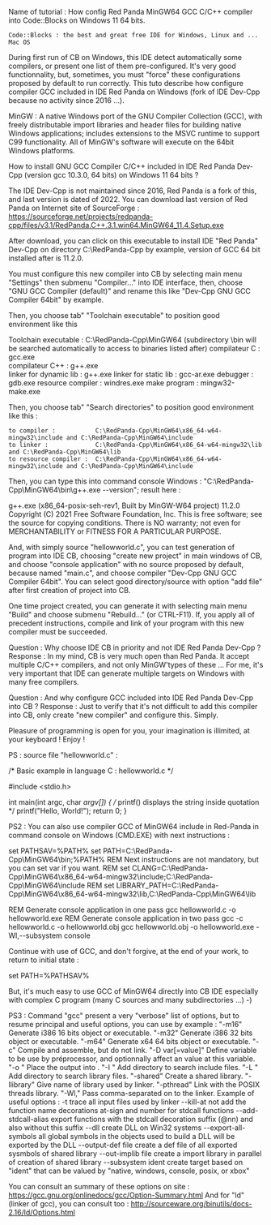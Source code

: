 	 
Name of tutorial : How config Red Panda MinGW64 GCC C/C++ compiler into Code::Blocks on Windows 11 64 bits.

	Code::Blocks : the best and great free IDE for Windows, Linux and ... Mac OS

During first run of CB on Windows, this IDE detect automatically some compilers, or present one list of them pre-configured.
It's very good functionnality, but, sometimes, you must "force" these configurations proposed by default to run correctly.
This tuto describe how configure compiler GCC included in IDE Red Panda on Windows (fork of IDE Dev-Cpp because no activity 
since 2016 ...).

MinGW : A native Windows port of the GNU Compiler Collection (GCC), with freely distributable import libraries and header files 
for building native Windows applications; includes extensions to the MSVC runtime to support C99 functionality. 
All of MinGW's software will execute on the 64bit Windows platforms.
	 
How to install GNU GCC Compiler C/C++ included in IDE Red Panda Dev-Cpp (version gcc 10.3.0, 64 bits) on Windows 11 64 bits ? 

The IDE Dev-Cpp is not maintained since 2016, Red Panda is a fork of this, and last version is dated of 2022.
You can download last version of Red Panda on Internet site of SourceForge :
	https://sourceforge.net/projects/redpanda-cpp/files/v3.1/RedPanda.C++.3.1.win64.MinGW64_11.4.Setup.exe
	
After download, you can click on this executable to install IDE "Red Panda" Dev-Cpp on directory C:\RedPanda-Cpp by example,
version of GCC 64 bit installed after is 11.2.0.

You must configure this new compiler into CB by selecting main menu "Settings" then submenu "Compiler..." into IDE interface,
then, choose "GNU GCC Compiler (default)" and rename this like "Dev-Cpp GNU GCC Compiler 64bit" by example.

Then, you choose tab" "Toolchain executable" to position good environment like this 
			
Toolchain executable : 
	C:\RedPanda-Cpp\MinGW64 (subdirectory \bin will be searched automatically to access to binaries listed after)
	compilateur C : 			gcc.exe  
	compilateur C++ : 			g++.exe  
	linker for dynamic lib : 	g++.exe 
	linker for static lib : 	gcc-ar.exe
	debugger :					gdb.exe
	resource compiler :			windres.exe
	make program : 				mingw32-make.exe

Then, you choose tab" "Search directories" to position good environment like this :

	to compiler : 			C:\RedPanda-Cpp\MinGW64\x86_64-w64-mingw32\include and C:\RedPanda-Cpp\MinGW64\include
	to linker : 			C:\RedPanda-Cpp\MinGW64\x86_64-w64-mingw32\lib	   and C:\RedPanda-Cpp\MinGW64\lib
	to resource compiler : 	C:\RedPanda-Cpp\MinGW64\x86_64-w64-mingw32\include and C:\RedPanda-Cpp\MinGW64\include
	
Then, you can type this into command console Windows : "C:\RedPanda-Cpp\MinGW64\bin\g++.exe --version"; result here :

g++.exe (x86_64-posix-seh-rev1, Built by MinGW-W64 project) 11.2.0
Copyright (C) 2021 Free Software Foundation, Inc.
This is free software; see the source for copying conditions.  There is NO
warranty; not even for MERCHANTABILITY or FITNESS FOR A PARTICULAR PURPOSE.

And, with simply source "hellowworld.c", you can test generation of program into IDE CB, choosing "create new project" in main 
windows of CB, and choose "console application" with no source proposed by default, because named "main.c", and choose compiler 
"Dev-Cpp GNU GCC Compiler 64bit".
You can select good directory/source with option "add file" after first creation of project into CB. 

One time project created, you can generate it with selecting main menu "Build" and choose submenu "Rebuild..." (or CTRL-F11).
If, you apply all of precedent instructions, compile and link of your program with this new compiler must be succeeded.

Question : Why choose IDE CB in priority and not IDE Red Panda Dev-Cpp ? 
Response : In my mind, CB is very much open than Red Panda. It accept multiple C/C++ compilers, and not only MinGW'types of 
          these ... For me, it's very important that IDE can generate multiple targets on Windows with many free compilers. 

Question : And why configure GCC included into IDE Red Panda Dev-Cpp into CB ? 
Response : Just to verify that it's not difficult to add this compiler into CB, only create "new compiler" and configure this. 
		  Simply.
		  
Pleasure of programming is open for you, your imagination is illimited, at your keyboard ! Enjoy !

PS : source file "hellowworld.c" :

/*     Basic example in language C : hellowworld.c      */

#include <stdio.h>

int main(int argc, char *argv[]) {
/* printf() displays the string inside quotation  */
   printf("Hello, World!");
   return 0;
}

PS2 : You can also use compiler GCC of MinGW64 include in Red-Panda in command console on Windows (CMD.EXE) with next instructions :

set PATHSAV=%PATH%
set PATH=C:\RedPanda-Cpp\MinGW64\bin;%PATH%
REM 	Next instructions are not mandatory, but you can set var if you want.
REM  set CLANG=C:\RedPanda-Cpp\MinGW64\x86_64-w64-mingw32\include;C:\RedPanda-Cpp\MinGW64\include
REM  set LIBRARY_PATH=C:\RedPanda-Cpp\MinGW64\x86_64-w64-mingw32\lib,C:\RedPanda-Cpp\MinGW64\lib

REM     Generate console application in one pass
gcc hellowworld.c -o hellowworld.exe
REM     Generate console application in two pass
gcc -c hellowworld.c -o hellowworld.obj
gcc hellowworld.obj -o hellowworld.exe -Wl,--subsystem console

Continue with use of GCC, and don't forgive, at the end of your work, to return to initial state :

set PATH=%PATHSAV%

But, it's much easy to use GCC of MinGW64 directly into CB IDE especially with complex C program (many C sources
and many subdirectories ...)    -)

PS3 : Command "gcc" present a very "verbose" list of options, but to resume principal and useful options, you can use 
by example :
	"-m16" 				Generate i386 16 bits object or executable.
	"-m32" 				Generate i386 32 bits object or executable.
	"-m64" 				Generate x64 64 bits object or executable.
	"-c"                Compile and assemble, but do not link.
	"-D var[=value]"	Define variable to be use by préprocessor, and optionnally affect an value at this variable.
	"-o <file>"         Place the output into <file>.
	"-I <directory>"	Add directory to search include files.
	"-L <directory>"	Add directory to search library files.
	"-shared"           Create a shared library.
	"-llibrary"			Give name of library used by linker.
	"-pthread"			Link with the POSIX threads library.
	"-Wl,<options>"     Pass comma-separated <options> on to the linker. Example of useful options :
							-t 					trace all input files used by linker
							--kill-at			not add the function name decorations at-sign and number for stdcall functions
							--add-stdcall-alias	export functions with the stdcall decoration suffix (@nn) and also without this suffix
							--dll				create DLL on Win32 systems
							--export-all-symbols all global symbols in the objects used to build a DLL will be exported by the DLL
							--output-def file	create a def file of all exported sysmbols of shared library
							--out-implib file	create a import library in parallel of creation of shared library
							--subsystem ident 	create target based on "ident" that can be valued by "native, windows, console, posix, or xbox"
							
You can consult an summary of these options on site : https://gcc.gnu.org/onlinedocs/gcc/Option-Summary.html
And for "ld" (linker of gcc), you can consult too : http://sourceware.org/binutils/docs-2.16/ld/Options.html 